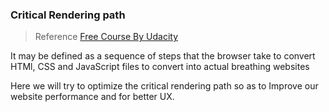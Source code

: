 ### Critical Rendering path
> Reference [Free Course By Udacity](https://classroom.udacity.com/courses/ud884/)

It may be defined as a sequence of steps that the browser take to convert HTMl, CSS and JavaScript files to convert into actual breathing websites

Here we will try to optimize the critical rendering path so as to Improve our website performance and for better UX.